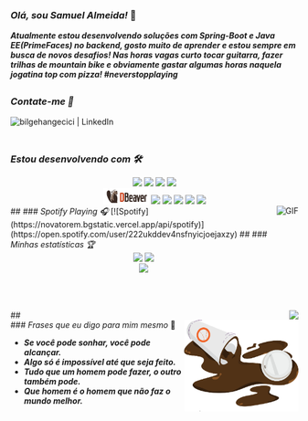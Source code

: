 ##
###  <i>Olá, sou Samuel Almeida!</i> 🚀
<i> <strong> Atualmente estou desenvolvendo soluções com Spring-Boot e Java EE(PrimeFaces) no backend, gosto muito de aprender e estou sempre em busca de novos desafios! Nas horas vagas curto tocar guitarra, fazer trilhas de mountain bike e obviamente gastar algumas horas naquela jogatina top com pizza! #neverstopplaying</strong> </i> 
##
### <i>Contate-me 📝</i>
 [<img align="left" src="https://img.shields.io/badge/LinkedIn-0077B5?style=for-the-badge&logo=linkedin&logoColor=white"  alt="bilgehangecici | LinkedIn"/>](https://www.linkedin.com/in/samuel-almeida-36b0921b9/)  
<br>
##
### <i>Estou desenvolvendo com 🛠</i>
<div align="center" > 
    <img src="https://img.shields.io/badge/Java-ED8B00?style=for-the-badge&logo=java&logoColor=white"/>
    <img src="https://img.shields.io/badge/Spring-6DB33F?style=for-the-badge&logo=spring&logoColor=white"/>
    <img src="https://img.shields.io/badge/PostgreSQL-316192?style=for-the-badge&logo=postgresql&logoColor=white"/>   
    <img src="https://img.shields.io/badge/Rabbitmq-FF6600?style=for-the-badge&logo=rabbitmq&logoColor=white"/>
</div>
<div align="center" > 
    <img src="https://github.com/samuelalmeida95/samuelalmeida95/blob/main/dbeaver_img.png" width="80px"/>
    <img src="https://img.shields.io/badge/Eclipse-FE7A16.svg?style=for-the-badge&logo=Eclipse&logoColor=white"/>
    <img src="https://img.shields.io/badge/Visual_Studio_Code-0078D4?style=for-the-badge&logo=visual%20studio%20code&logoColor=white"/>
    <img src="https://img.shields.io/badge/IntelliJIDEA-000000.svg?style=for-the-badge&logo=intellij-idea&logoColor=violet"/>
    <img src="https://img.shields.io/badge/Postman-FF6C37?style=for-the-badge&logo=postman&logoColor=white"/>
    <img src="https://img.shields.io/badge/Hibernate-59666C?style=for-the-badge&logo=Hibernate&logoColor=white"/>
</div>
##
<img align="right" alt="GIF" height="140px" src="https://media.giphy.com/media/J5B1Y8QZnzXXbLQIBu/giphy.gif"/>
### <i>Spotify Playing 🎧</i> 
[![Spotify](https://novatorem.bgstatic.vercel.app/api/spotify)](https://open.spotify.com/user/222ukddev4nsfnyicjoejaxzy) 
##
### <i>Minhas estatísticas 🏆</i>
<div align="center">
  <img src="http://github-profile-summary-cards.vercel.app/api/cards/stats?username=samuelalmeida58&theme=github_dark"/>
  <img src="http://github-profile-summary-cards.vercel.app/api/cards/repos-per-language?username=samuelalmeida58&theme=github_dark"/>
</div>
<div align="center">
  <img src="https://github-profile-summary-cards.vercel.app/api/cards/profile-details?username=samuelalmeida58&theme=github_dark"/>
</div>
<br>

##
 <br>
 <div>    
  <img src="https://img.shields.io/badge/Me Pergunte%20sobre-SPRING BOOT-248232.svg" align="right"/>  
</div>
##
</br>
<img
	src="https://github.com/solrachix/Proffy/blob/master/.github/adornment-5.png?raw=true"
	width="200px"
	height="160px"
	align="right"
/>
### <i>Frases que eu digo para mim mesmo</i> 🚀

 - ***Se você pode sonhar, você pode alcançar.***
 - ***Algo só é impossível até que seja feito.***
 - ***Tudo que um homem pode fazer, o outro também pode.***
 - ***Que homem é o homem que não faz o mundo melhor.***
